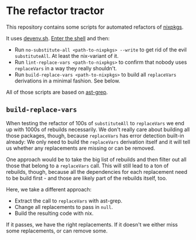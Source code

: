 # The refactor tractor

This repository contains some scripts for automated refactors of [nixpkgs](https://github.com/NixOS/nixpkgs).

It uses [devenv.sh](https://devenv.sh/).
[Enter the shell](https://devenv.sh/getting-started/#commands) and then:

- Run `no-substitute-all <path-to-nixpkgs> --write` to get rid of the evil `substituteAll`.
  At least the nix-variant of it.
- Run `lint-replace-vars <path-to-nixpkgs>` to confirm that nobody uses `replaceVars`
  in a way they really shouldn't.
- Run `build-replace-vars <path-to-nixpkgs>` to build all `replaceVars` derivations
  in a minimal fashion. See below.

All of those scripts are based on [ast-grep](https://ast-grep.github.io).

## `build-replace-vars`

When testing the refactor of 100s of `substituteAll` to `replaceVars` we end up
with 1000s of rebuilds necessarily. We don't really care about building all those
packages, though, because `replaceVars` has error detection built-in already: We
only need to build the `replaceVars` derivation itself and it will tell us whether
any replacements are missing or can be removed.

One approach would be to take the big list of rebuilds and then filter out all those
that belong to a `replaceVars` call. This will still lead to a ton of rebuilds, though,
because all the dependencies for each replacement need to be build first - and those
are likely part of the rebuilds itself, too.

Here, we take a different approach:

- Extract the call to `replaceVars` with ast-grep.
- Change all replacements to pass in `null`.
- Build the resulting code with nix.

If it passes, we have the right replacements. If it doesn't we either miss some replacements,
or can remove some.
